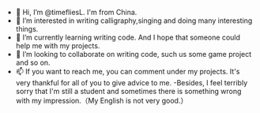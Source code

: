 - 👋 Hi, I’m @timefliesL. I'm from China. 
- 👀 I’m interested in writing calligraphy,singing and doing many interesting things.
- 🌱 I’m currently learning writing code. And I hope that someone could help me with my projects.
- 💞️ I’m looking to collaborate on writing code, such us some game project and so on.
- 📫 If you want to reach me, you can comment under my projects. It's very thankful for all of you to give advice to me.
-Besides, I feel terribly sorry that I'm still a student and sometimes there is something wrong with my impression.（My English is not very good.） 
<!---
timefliesL/timefliesL is a ✨ special ✨ repository because its `README.md` (this file) appears on your GitHub profile.
You can click the Preview link to take a look at your changes.
--->
